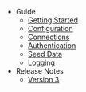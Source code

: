 - Guide
  - [Getting Started](/getting-started.md)
  - [Configuration](/configuration.md)
  - [Connections](/connections.md)
  - [Authentication](/authentication.md)
  - [Seed Data](/seed-data.md)
  - [Logging](/logging.md)
- Release Notes
  - [Version 3](/version-3.md)

